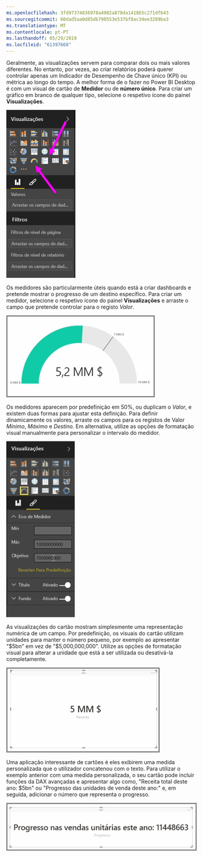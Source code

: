 ```yaml
---
ms.openlocfilehash: 3fd97374836978a4902a878da141865c271df643
ms.sourcegitcommit: 60dad5aa0d85db790553e537bf8ac34ee3289ba3
ms.translationtype: MT
ms.contentlocale: pt-PT
ms.lasthandoff: 05/29/2019
ms.locfileid: "61397668"
---
```

Geralmente, as visualizações servem para comparar dois ou mais valores diferentes. No entanto, por vezes, ao criar relatórios poderá querer controlar apenas um Indicador de Desempenho de Chave único (KPI) ou métrica ao longo do tempo. A melhor forma de o fazer no Power BI Desktop é com um visual de cartão de **Medidor** ou de  **número único**. Para criar um gráfico em branco de qualquer tipo, selecione o respetivo ícone do painel **Visualizações**.

![](media/3-9-create-gauges-cards/3-9_1.png)

Os medidores são particularmente úteis quando está a criar dashboards e pretende mostrar o progresso de um destino específico. Para criar um medidor, selecione o respetivo ícone do painel **Visualizações** e arraste o campo que pretende controlar para o registo *Valor*.

![](media/3-9-create-gauges-cards/3-9_1a.png)

Os medidores aparecem por predefinição em 50%, ou duplicam o *Valor*, e existem duas formas para ajustar esta definição. Para definir dinamicamente os valores, arraste os campos para os registos de Valor *Mínimo*, *Máximo* e *Destino*. Em alternativa, utilize as opções de formatação visual manualmente para personalizar o intervalo do medidor.

![](media/3-9-create-gauges-cards/3-9_2.png)

As visualizações do cartão mostram simplesmente uma representação numérica de um campo. Por predefinição, os visuais do cartão utilizam unidades para manter o número pequeno, por exemplo ao apresentar "$5bn" em vez de "$5,000,000,000". Utilize as opções de formatação visual para alterar a unidade que está a ser utilizada ou desativá-la completamente.

![](media/3-9-create-gauges-cards/3-9_3.png)

Uma aplicação interessante de cartões é eles exibirem uma medida personalizada que o utilizador concatenou com o texto. Para utilizar o exemplo anterior com uma medida personalizada, o seu cartão pode incluir funções da DAX avançadas e apresentar algo como, "Receita total deste ano: $5bn" ou "Progresso das unidades de venda deste ano:" e, em seguida, adicionar o número que representa o progresso.

![](media/3-9-create-gauges-cards/3-9_4.png)

